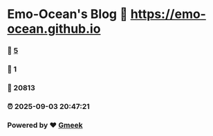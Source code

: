 # Emo-Ocean's Blog :link: https://emo-ocean.github.io 
### :page_facing_up: [5](https://emo-ocean.github.io/tag.html) 
### :speech_balloon: 1 
### :hibiscus: 20813 
### :alarm_clock: 2025-09-03 20:47:21 
### Powered by :heart: [Gmeek](https://github.com/Meekdai/Gmeek)
